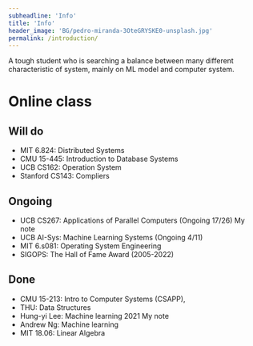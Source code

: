 ```yaml
---
subheadline: 'Info'
title: 'Info'
header_image: 'BG/pedro-miranda-3OteGRYSKE0-unsplash.jpg'
permalink: /introduction/
---
```

A tough student who is searching a balance between many different characteristic of system, mainly on ML model and computer system.

<!--more-->


# Online class
## Will do
- MIT 6.824: Distributed Systems
- CMU 15-445: Introduction to Database Systems
- UCB CS162: Operation System
- Stanford CS143: Compliers



## Ongoing
- UCB CS267: Applications of Parallel Computers (Ongoing 17/26) My note
- UCB AI-Sys: Machine Learning Systems (Ongoing 4/11)
- MIT 6.s081: Operating System Engineering
- SIGOPS: The Hall of Fame Award (2005-2022)

## Done
- CMU 15-213: Intro to Computer Systems (CSAPP),
- THU: Data Structures
- Hung-yi Lee: Machine learning 2021 My note
- Andrew Ng: Machine learning
- MIT 18.06: Linear Algebra


